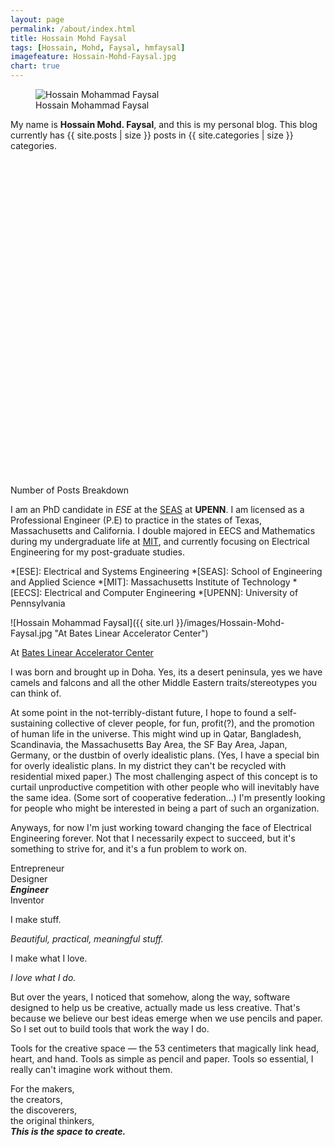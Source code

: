 ```yaml
---
layout: page
permalink: /about/index.html
title: Hossain Mohd Faysal
tags: [Hossain, Mohd, Faysal, hmfaysal]
imagefeature: Hossain-Mohd-Faysal.jpg
chart: true
---
```

<figure>
  <img src="{{ site.url }}/images/hossain-faysal.jpg" alt="Hossain Mohammad Faysal">
  <figcaption>Hossain Mohammad Faysal</figcaption>
</figure>

My name is **Hossain Mohd. Faysal**, and this is my personal blog. This blog currently has {{ site.posts | size }} posts in {{ site.categories | size }} categories. 

<div class="chart" id="chartdiv" style="width: 100%; height: 500px; margin-bottom: 20px;" ></div>
<figcaption>Number of Posts Breakdown</figcaption>

I am an PhD candidate in *ESE* at the [SEAS](http://www.seas.upenn.edu/) at **UPENN**. I am licensed as a Professional Engineer (P.E) to practice in the states of Texas, Massachusetts and California. I double majored in EECS and Mathematics during my undergraduate life at [MIT](http://www.mit.edu/), and currently focusing on Electrical Engineering for my post-graduate studies.

*[ESE]: Electrical and Systems Engineering
*[SEAS]: School of Engineering and Applied Science
*[MIT]: Massachusetts Institute of Technology
*[EECS]: Electrical and Computer Engineering
*[UPENN]: University of Pennsylvania

![Hossain Mohammad Faysal]({{ site.url }}/images/Hossain-Mohd-Faysal.jpg "At Bates Linear Accelerator Center")
<figcaption>At <a href="http://web.mit.edu/lns/research/bates.html">Bates Linear Accelerator Center</a></figcaption>

I was born and brought up in Doha. Yes, its a desert peninsula, yes we have camels and falcons and all the other Middle Eastern traits/stereotypes you can think of.

At some point in the not-terribly-distant future, I hope to found a self-sustaining collective of clever people, for fun, profit(?), and the promotion of human life in the universe. This might wind up in Qatar, Bangladesh, Scandinavia, the Massachusetts Bay Area, the SF Bay Area, Japan, Germany, or the dustbin of overly idealistic plans. (Yes, I have a special bin for overly idealistic plans. In my district they can't be recycled with residential mixed paper.) The most challenging aspect of this concept is to curtail unproductive competition with other people who will inevitably have the same idea. (Some sort of cooperative federation...) I'm presently looking for people who might be interested in being a part of such an organization.

Anyways, for now I'm just working toward changing the face of Electrical Engineering forever. Not that I necessarily expect to succeed, but it's something to strive for, and it's a fun problem to work on.


Entrepreneur  
Designer  
***Engineer***  
Inventor  

I
make
stuff.


*Beautiful, practical, meaningful stuff.*


I make what I love.

*I love what I do.*


But over the years, I noticed that somehow, along the way, software designed to help us be creative, actually made us less creative. That's because we believe our best ideas emerge when we use pencils and paper.
So I set out to build tools that work the way I do.


Tools for the creative space — the 53 centimeters that magically link head, heart, and hand. Tools as simple as pencil and paper. Tools so essential, I  really can't imagine work without them.


For
the makers,  
the creators,  
the discoverers,  
the original thinkers,  
***This is the space to create.***

<!-- amCharts javascript code -->
<script type="text/javascript">
  AmCharts.makeChart("chartdiv",
    {
      "type": "pie",
      "pathToImages": "http://cdn.amcharts.com/lib/3/images/",
      "balloonText": "[[title]]<br><span style='font-size:14px'><b>[[value]]</b> ([[percents]]%)</span>",
      "innerRadius": "40%",
      "labelRadius": 10,
      "labelRadiusField": "Not set",
      "startRadius": "10%",
      "colorField": "Not set",
      "descriptionField": "Not set",
      "hoverAlpha": 0.75,
      "outlineThickness": 0,
      "startEffect": "elastic",
      "titleField": "category",
      "valueField": "number-of-posts",
      "allLabels": [],
      "balloon": {},
      "legend": {
        "align": "center",
        "markerType": "square"
      },
      "titles": [],
      "dataProvider": [
{% assign tags_list = site.categories %}  
  {% if tags_list.first[0] == null %}
    {% for tag in tags_list %} 
        {
          "category": "{{ tag | capitalize }}",
          "number-of-posts": {{ site.tags[tag].size }}
        },
    {% endfor %}
  {% else %}
    {% for tag in tags_list %} 
        {
          "category": "{{ tag[0] | capitalize }}",
          "number-of-posts": {{ tag[1].size }}
        },
    {% endfor %}
  {% endif %}
{% assign tags_list = nil %}
      ]
    }
  );
</script>
